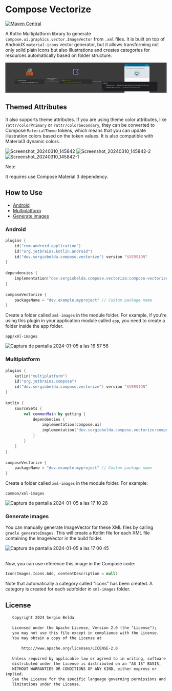 # Compose Vectorize

[![Maven Central](https://img.shields.io/maven-central/v/dev.sergiobelda.compose.vectorize/compose-vectorize-core)](https://search.maven.org/search?q=g:dev.sergiobelda.compose.vectorize)

A Kotlin Multiplatform library to generate `compose.ui.graphics.vector.ImageVector` from 
`.xml` files. It is built on top of AndroidX `material-icons` vector generator, but it allows transforming not only solid plain icons but also illustrations and creates categories for resources automatically based on folder structure.

<img src="./docs/assets/diagram.png" alt="Compose Vectorize diagram">

## Themed Attributes

It also supports theme attributes. If you are using theme color attributes, like `?attr/colorPrimary` or `?attr/colorSecondary`, they can be converted to Compose `MaterialTheme` tokens, which means that you can update illustration colors based on the token values. It is also compatible with Material3 dynamic colors.

<div>
    <img width="220" alt="Screenshot_20240310_145842" src="https://github.com/serbelga/compose-vectorize/assets/26246782/73ebdb93-fbaf-454f-aaa2-bf17d9d2dff1">
    <img width="220" alt="Screenshot_20240310_145842-2" src="https://github.com/serbelga/compose-vectorize/assets/26246782/b282aff3-599b-4039-9455-247eed7befc2">
    <img width="220" alt="Screenshot_20240310_145842-1" src="https://github.com/serbelga/compose-vectorize/assets/26246782/e2a10a2e-1eb4-40af-be1e-aeaac1954f23">
</div>

> [!NOTE]  
> It requires use Compose Material 3 dependency.

## How to Use

- [Android](#android)
- [Multiplatform](#multiplatform)
- [Generate images](#generate-images)

### Android

```kotlin
plugins {
    id("com.android.application")
    id("org.jetbrains.kotlin.android")
    id("dev.sergiobelda.compose.vectorize") version "$VERSION"
}

dependencies {
    implementation("dev.sergiobelda.compose.vectorize:compose-vectorize-core:$VERSION")
}

composeVectorize {
    packageName = "dev.example.myproject" // Custom package name
}
```

Create a folder called `xml-images` in the module folder. For example, if you're using this plugin in your application module called `app`, you need to create a folder inside the app folder.

`app/xml-images`

<img width="332" alt="Captura de pantalla 2024-01-05 a las 16 57 56" src="https://github.com/serbelga/compose-vectorize/assets/26246782/97c4082a-28d8-4009-addd-427d9f893340">

### Multiplatform

```kotlin
plugins {
    kotlin("multiplatform")
    id("org.jetbrains.compose")
    id("dev.sergiobelda.compose.vectorize") version "$VERSION"
}

kotlin {
    sourceSets {
        val commonMain by getting {
            dependencies {
                implementation(compose.ui)
                implementation("dev.sergiobelda.compose.vectorize:compose-vectorize-core:$VERSION")
            }
        }
    }
}

composeVectorize {
    packageName = "dev.example.myproject" // Custom package name
}
```

Create a folder called `xml-images` in the module folder. For example:

`common/xml-images`

<img width="330" alt="Captura de pantalla 2024-01-05 a las 17 10 28" src="https://github.com/serbelga/compose-vectorize/assets/26246782/2c0a380d-2580-4898-b581-560e4b7c6e6b">

### Generate images

You can manually generate ImageVector for these XML files by calling `gradle generateImages`. This will create a Kotlin file for each XML file containing the ImageVector in the build folder.

<img width="429" alt="Captura de pantalla 2024-01-05 a las 17 00 45" src="https://github.com/serbelga/compose-vectorize/assets/26246782/45ed3cd3-5773-4cf7-9474-4ef6a30a6476">
<br></br>

Now, you can use reference this image in the Compose code:

```kotlin
Icon(Images.Icons.Add, contentDescription = null)
```

Note that automatically a category called "Icons" has been created. A category is created for each subfolder in `xml-images` folder.

## License

```
   Copyright 2024 Sergio Belda

   Licensed under the Apache License, Version 2.0 (the "License");
   you may not use this file except in compliance with the License.
   You may obtain a copy of the License at

       http://www.apache.org/licenses/LICENSE-2.0

   Unless required by applicable law or agreed to in writing, software
   distributed under the License is distributed on an "AS IS" BASIS,
   WITHOUT WARRANTIES OR CONDITIONS OF ANY KIND, either express or implied.
   See the License for the specific language governing permissions and
   limitations under the License.
```
